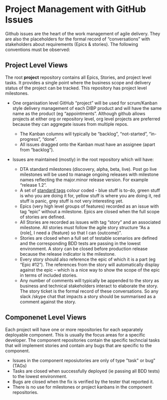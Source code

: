 # Project Management with GitHub Issues

Github issues are the heart of the work management of agile delivery.  They are also the placeholders for the formal record of “conversations” with stakeholders about requirements (Epics & stories).  The following conventions must be observed:

## Project Level Views

The root **project** repository contains all Epics, Stories, and project level tasks.  It provides a single point where the business scope and delivery status of the project can be tracked.  This repository has project level milestones.

* One organisation level GitHub “project” will be used for scrum/Kanban style delivery management of each DIBP product and will have the same name as the product (eg “appointments”.  Although github allows projects at either org or repository level, org level projects are preferred because they can aggregate issues from multiple repos.
  * The Kanban columns will typically be “backlog”, “not-started”, “in-progress”, “done”.
  * All issues dragged onto the Kanban must have an assignee (apart from “backlog”).

* Issues are maintained (mostly) in the root repository which will have:
  * DTA standard milestones (discovery, alpha, beta, live).  Post go live milestones will be used to manage ongoing releases with milestone names reflecting the major.minor release version.  For example “release 1.2”.
  * A set of [standard tags](https://github.com/gs-gs/sample-project/labels) colour coded - blue stuff is to-do, green stuff is who you are doing it for, yellow stuff is where you are doing it, red stuff is panic, grey stuff is not very interesting yet.
  * Epics (very high level groups of features) recorded as an issue with tag “epic” without a milestone.  Epics are closed when the full scope of stories are defined.
  * All Stories are recorded as issues with tag “story” and an associated milestone.   All stories must follow the agile story structure “As a {role], I need a {feature} so that I can {outcome}".   
  * Stories are closed when a full set of testable scenarios are defined and the corresponding BDD tests are passing in the lowest environment.  A story can be closed before production release because the release indicator is the milestone.
  * Every story should also reference the epic of which it is a part (eg “Epic #12”).  The references from the story will automatically display against the epic – which is a nice way to show the scope of the epic in terms of included stories.
  * Any number of comments will typically be appended to the story as business and technical stakeholders interact to elaborate the story.  The story ticket is the formal record of these conversations.  So any slack /skype chat that impacts a story should be summarised as a comment against the story.

## Componenet Level Views

Each project will have one or more repositories for each separately deployable component.  This is usually the focus areas for a specific developer.  The component repositories contain the specific techncial tasks that will implement stories and contain any bugs that are specific to the component.

* Issues in the component reposiutories are only of type "task" or bug" (TAGs)
* Tasks are closed when successfully deployed (ie passing all BDD tests) to the lowest environment.
* Bugs are closed when the fix is verified by the tester that reported it.
* There is no use for milestones or project kanbans in the component repositories.

